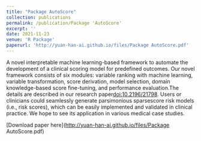 ```yaml
---
title: "Package AutoScore"
collection: publications
permalink: /publication/Package 'AutoScore'
excerpt: ''
date: 2021-11-23
venue: 'R Package'
paperurl: 'http://yuan-han-ai.github.io/files/Package AutoScore.pdf'
---
```

A novel interpretable machine learning-based framework to automate the development of a clinical scoring model for predefined outcomes. Our novel framework consists of six modules: variable ranking with machine learning, variable transformation, score derivation, model selection, domain knowledge-based score fine-tuning, and performance evaluation.The details are described in our research paper<doi:10.2196/21798>. Users or clinicians could seamlessly generate parsimonious sparsescore risk models (i.e., risk scores), which can be easily implemented and validated in clinical practice. We hope to see its application in various medical case studies.

[Download paper here](http://yuan-han-ai.github.io/files/Package AutoScore.pdf)